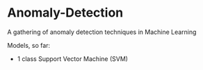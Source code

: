 # Anomaly-Detection

A gathering of anomaly detection techniques in Machine Learning

Models, so far:
+ 1 class Support Vector Machine (SVM)
